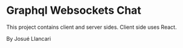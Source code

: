 # Graphql Websockets Chat

This project contains client and server sides. Client side uses React.

By Josué Llancari
